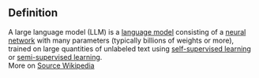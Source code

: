 ## Definition

A large language model (LLM) is a [language model](https://en.wikipedia.org/wiki/Language_model) consisting of a [neural network](https://en.wikipedia.org/wiki/Artificial_neural_network) with many parameters (typically billions of weights or more), trained on large quantities of unlabeled text using [self-supervised learning](https://en.wikipedia.org/wiki/Self-supervised_learning) or [semi-supervised learning](https://en.wikipedia.org/wiki/Semi-supervised_learning).\
More on [Source Wikipedia](https://en.wikipedia.org/wiki/Large_language_model)
